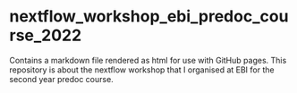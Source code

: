 # nextflow_workshop_ebi_predoc_course_2022
Contains a markdown file rendered as html for use with GitHub pages. This repository is about the nextflow workshop that I organised at EBI for the second year predoc course.
